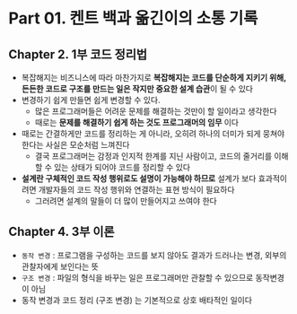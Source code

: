# Part 01. 켄트 백과 옮긴이의 소통 기록

## Chapter 2. 1부 코드 정리법
- 복잡해지는 비즈니스에 따라 마찬가지로 **복잡해지는 코드를 단순하게 지키기 위해, 든든한 코드로 구조를 만드는 일은 작지만 중요한 설계 습관**이 될 수 있다
- 변경하기 쉽게 만들면 쉽게 변경할 수 있다.
  - 많은 프로그래머들은 어려운 문제를 해결하는 것만이 할 일이라고 생각한다
  - 때로는 **문제를 해결하기 쉽게 하는 것도 프로그래머의 임무** 이다
- 때로는 간결하게만 코드를 정리하는 게 아니라, 오히려 하나의 더미가 되게 뭉쳐야 한다는 사실은 모순처럼 느껴진다
  - 결국 프로그래머는 감정과 인지적 한계를 지닌 사람이고, 코드의 줄거리를 이해할 수 있는 상태가 되어야 코드를 정리할 수 있다
- **설계란 구체적인 코드 작성 행위로도 설명이 가능해야 하므로** 설계가 보다 효과적이려면 개발자들의 코드 작성 행위와 연결하는 표현 방식이 필요하다
  - 그러려면 설계의 말들이 더 많이 만들어지고 쓰여야 한다

## Chapter 4. 3부 이론
- `동작 변경` : 프로그램을 구성하는 코드를 보지 않아도 결과가 드러나는 변경, 외부의 관찰자에게 보인다는 뜻
- `구조 변경` : 파일의 형식을 바꾸는 일은 프로그래머만 관찰할 수 있으므로 동작변경이 아님
- 동작 변경과 코드 정리 (구조 변경) 는 기본적으로 상호 배타적인 일이다